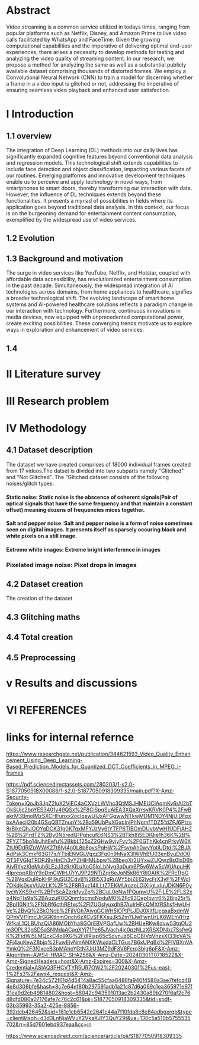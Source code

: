#  Abstract

Video streaming is a common service utilized in todays times, ranging from popular platforms such as Netflix, Disney, and Amazon Prime to live video calls facilitated by WhatsApp and FaceTime. Given the growing computational capabilities and the imperative of delivering optimal end-user experiences, there arises a necessity to develop methods for testing and analyzing the video quality of streaming content. In our research, we propose a method for analyzing the same as well as a substantial publicly available dataset comprising thousands of distorted frames. We employ a Convolutional Neural Network (CNN) to train a model for discerning whether a frame in a video input is glitched or not, addressing the imperative of ensuring seamless video playback and enhanced user satisfaction.

#  I Introduction

## 1.1 overview

The integration of Deep Learning (DL) methods into our daily lives has significantly expanded cognitive features beyond conventional data analysis and regression models. This technological shift extends capabilities to include face detection and object classification, impacting various facets of our routines. Emerging platforms and innovative development techniques enable us to perceive and apply technology in novel ways, from smartphones to smart doors, thereby transforming our interaction with data.
However, the influence of DL techniques extends beyond these functionalities. It presents a myriad of possibilities in fields where its application goes beyond traditional data analysis. In this context, our focus is on the burgeoning demand for entertainment content consumption, exemplified by the widespread use of video services.

## 1.2 Evolution

## 1.3 Background and motivation

The surge in video services like YouTube, Netflix, and Hotstar, coupled with affordable data accessibility, has revolutionized entertainment consumption in the past decade. Simultaneously, the widespread integration of AI technologies across domains, from home appliances to healthcare, signifies a broader technological shift. The evolving landscape of smart home systems and AI-powered healthcare solutions reflects a paradigm change in our interaction with technology. Furthermore, continuous innovations in media devices, now equipped with unprecedented computational power, create exciting possibilities. These converging trends motivate us to explore ways in exploration and enhancement of video services.

## 1.4 


# II Literature survey

# III Research problem

# IV Methodology

  ## 4.1 Dataset description

  The dataset we have created comprises of 18000 individual frames created from 17 videos.The datset is divided into two subparts namely "Glitched" and "Not Glitched". The "Glitched dataset consists of the following noises/glitch types:

  ####  Static noise: Static noise is the abscence of coherent signals(Pair of optical signals that have the same frequency and that maintain a constant offset) meaning dozens of frequencies mices together.
  #### Salt and pepper noise :Salt and pepper noise is a form of noise sometimes seen on digital images. It presents itself as sparsely occuring black and white pixels on a still image.
  #### Extreme white images: Extreme bright interference in images 
  ### Pixelated image noise: Pixel drops in images 
  ### 
  ###
  ###
  ###

  
  
  
  ## 4.2 Dataset creation

  The creation of the dataset 
  ## 4.3 Glitching maths
  ## 4.4 Total creation
  ## 4.5 Preprocessing

# v Results and discussions


# VI REFERENCES




# links for internal refernce

https://www.researchgate.net/publication/344621593_Video_Quality_Enhancement_Using_Deep_Learning-Based_Prediction_Models_for_Quantized_DCT_Coefficients_in_MPEG_I-frames


https://pdf.sciencedirectassets.com/280203/1-s2.0-S1877050918X00088/1-s2.0-S1877050918309335/main.pdf?X-Amz-Security-Token=IQoJb3JpZ2luX2VjEC4aCXVzLWVhc3QtMSJHMEUCIAqmKv6rAl2bTOkSUjc2bpYES3401y49QSx%2F8CiSpqSuAiEA3XQaXrrsyKRVK0P4%2FwBekrM3BmolMzSXCHFunxx2ocIqswUIJxAFGgwwNTkwMDM1NDY4NjUiDFpxbxAAecjl20b4GSqQBTZnupY%2Ba59UbPuXGxpInjPhNpmfTDZ51dZFJ6Ptzs8rBikeQhJOOYgDCK31g0K7gxMFYJzVy6tYTFP6TIBGmDUvbVwH1UDFjAH2%2B%2FrdTZ%2By0N5redQ1PghcufE6NS3%2BTkh8iSEDIQje1h36K%2B%2FYZT5bo14rJhitEefu%2BkbL125xZ2GHw9viyFvy%2F0GThKk4cnPrkyW0XZtU9DdRlZpWWK27t6Iyl4g0L8p8pvsPqHW%2FsvnAh0wyYotiUDtdI%2BJAAdPsk3Cmkf63G17iuYTbiENVGLVgxz3Fg0n9hNaX3lWVhBfJ03enByuDdO0QT5FVGIgTRDPJ9vHnCh3vYZHiHMLbpw%2BbegXr2UYxwZUQwz8s0IxD6hAivRYyzKleMuh6LEzJ3z9rKILuXoG5loLbNyg3q0um6P5v6Ww5cWUApuHK4IpreppXBnY9oDmCWIHJ7rYJ9P29NTiZqr6eJqN5kR6Y8lOAtK%2FRcTtpG%2BVqxDulRpKHPI9uSU2CdvB%2BI5X3gRuWY5bjZE62jvcFrX3yF%2FWdl7OKdjs0sxVUJzLK%2F%2F8R3vz14ILLtZ7EKMUrozpLOiXIigLxluUDKN6P0ytycWXKS9xH%2BPrScAZzrkfyvZp%2BCuL0eNw1PQuqwU%2FjLE%2FLS2xo4NqTIs9a%2BAuzuK0QQnmfqcmcNpduM0%2Fc93QepIbvrr6%2Bip25r%2Bpl10Njt%2FNbRf6cthREfxs%2FI7UGslyuxdhB7AuIrHFcQMXfRShsfHwUHVe%2BvQ%2BkONcb%2FjlVGh7AivgGCWH5IOPtPLJDJ0XItfLjcgxaBxdmWQPnVVf1lmcUrGGKtInmOnch6zXCvSFKXsuJk5Zm11JwFwnUrLK6WEhVHrzWfkaL1QLBUhzQiA86MObYha8GOrEBVPGafUw%2BHUeRKw8dvw53tqOU2m3OPL32gSD5aSNMdaACagXYj71Pe65JVach4jc0pzNLzXRSXDNbz7SsfwQK%2FidWl5LMQckC4o9XG%2FdlRiap65cSdvnJz6CpCBIVqVhzsXI33lcVA%2Fj4auKewZ8bjp%2FuwEjvNmANXKWujdaCLTGus7B6xUPqBd%2FlVBXnVAYmkQ%2F3f0xceB3pMAhoYGtN7JjU3MZ9dF3V6Fcrq3blg6pF&X-Amz-Algorithm=AWS4-HMAC-SHA256&X-Amz-Date=20240301T071852Z&X-Amz-SignedHeaders=host&X-Amz-Expires=300&X-Amz-Credential=ASIAQ3PHCVTYR5UR7OW2%2F20240301%2Fus-east-1%2Fs3%2Faws4_request&X-Amz-Signature=7e34c572f61d4d5414a8ac55cfaa6486fa940f4580a3ae7fefcd484e8d306bfe&hash=8c7e64ef80b297591adb1a21c87d6a069c1ea365971e97f31ea9d2cb49814802&host=68042c943591013ac2b2430a89b270f6af2c76d8dfd086a07176afe7c76c2c61&pii=S1877050918309335&tid=spdf-03b35993-35a2-425e-8856-392deb426452&sid=181e1eb6542e2641c44a7f10fda8c8c84adbgxrqb&type=client&tsoh=d3d3LnNjaWVuY2VkaXJlY3QuY29t&ua=130c5a510b5755535702&rr=85d7601ebd937eaa&cc=in


https://www.sciencedirect.com/science/article/pii/S1877050918309335


